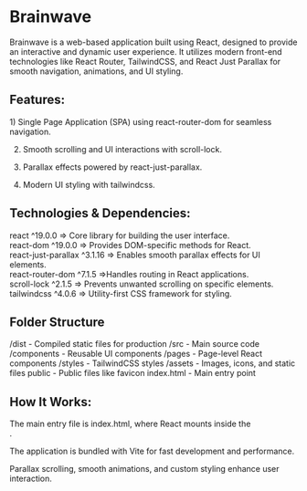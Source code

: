 <h1>Brainwave</h1>
Brainwave is a web-based application built using React, designed to provide an interactive and dynamic user experience. It utilizes modern front-end technologies like React Router, TailwindCSS, and React Just Parallax for smooth navigation, animations, and UI styling.

<h2>Features:</h2>
1) Single Page Application (SPA) using react-router-dom for seamless navigation. <br>

2) Smooth scrolling and UI interactions with scroll-lock.<br>

3) Parallax effects powered by react-just-parallax.<br>

4) Modern UI styling with tailwindcss.

<h2>Technologies & Dependencies:</h2>

react	^19.0.0	=> Core library for building the user interface.<br>
react-dom	^19.0.0	=> Provides DOM-specific methods for React.<br>
react-just-parallax	^3.1.16	=> Enables smooth parallax effects for UI elements.<br>
react-router-dom	^7.1.5	=>Handles routing in React applications.<br>
scroll-lock	^2.1.5 =>	Prevents unwanted scrolling on specific elements.<br>
tailwindcss	^4.0.6 =>	Utility-first CSS framework for styling.<br>

<h2>Folder Structure</h2>
/dist        - Compiled static files for production
/src         - Main source code
  /components - Reusable UI components
  /pages      - Page-level React components
  /styles     - TailwindCSS styles
  /assets     - Images, icons, and static files
public       - Public files like favicon
index.html   - Main entry point

<h2>How It Works:</h2>
The main entry file is index.html, where React mounts inside the <div id="root"></div>. <br>

The application is bundled with Vite for fast development and performance.<br>

Parallax scrolling, smooth animations, and custom styling enhance user interaction.


